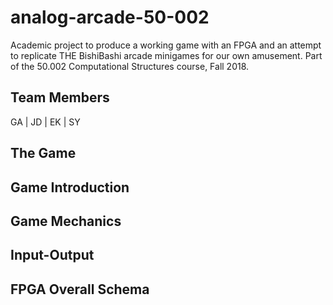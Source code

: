 # analog-arcade-50-002

Academic project to produce a working game with an FPGA and an attempt to replicate THE BishiBashi arcade minigames for our own amusement.
Part of the 50.002 Computational Structures course, Fall 2018.

## Team Members
GA | JD | EK | SY

## The Game

## Game Introduction

## Game Mechanics

## Input-Output

## FPGA Overall Schema
